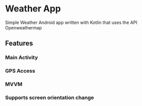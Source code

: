 # Weather App
Simple Weather Android app written with Kotlin that uses the API Openweathermap

## Features
### Main Activity

### GPS Access

### MVVM

### Supports screen orientation change